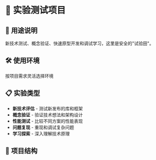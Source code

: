 
# 🧪 实验测试项目

## 🎯 用途说明

新技术测试、概念验证、快速原型开发和调试学习，这里是安全的"试验田"。

## 🛠️ 使用环境

按项目需求灵活选择环境

## 📋 实验类型

- **新技术评估** - 测试新发布的库和框架
- **概念验证** - 验证技术想法和架构设计
- **性能测试** - 比较不同方案的性能表现
- **问题复现** - 重现和调试复杂问题
- **学习探索** - 深入理解技术原理

## 📂 项目结构
